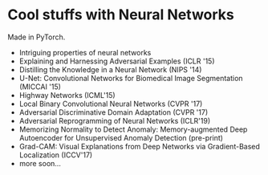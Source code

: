# Cool stuffs with Neural Networks

Made in PyTorch.

- Intriguing properties of neural networks
- Explaining and Harnessing Adversarial Examples (ICLR '15)
- Distilling the Knowledge in a Neural Network (NIPS '14)
- U-Net: Convolutional Networks for Biomedical Image Segmentation (MICCAI '15)
- Highway Networks (ICML'15)
- Local Binary Convolutional Neural Networks (CVPR '17)
- Adversarial Discriminative Domain Adaptation (CVPR '17)
- Adversarial Reprogramming of Neural Networks (ICLR'19)
- Memorizing Normality to Detect Anomaly: Memory-augmented Deep Autoencoder for Unsupervised Anomaly Detection (pre-print)
- Grad-CAM: Visual Explanations from Deep Networks via Gradient-Based Localization (ICCV'17)
- more soon…


